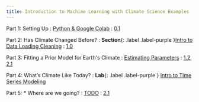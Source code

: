 ```yaml
---
title: Introduction to Machine Learning with Climate Science Examples
---
```


Part 1: Setting Up
: [Python & Google Colab](#)
  : [0.1](#)

Part 2: Has Climate Changed Before?
: **Section**{: .label .label-purple }[Intro to Data Loading Cleaning](#)
  : [1.0](#)

Part 3: Fitting a Prior Model for Earth's Climate
: [Estimating Parameters](#)
  : [1.2](#), [2.1](#)

Part 4: What’s Climate Like Today?
: **Lab**{: .label .label-purple } [Intro to Time Series Modeling](#)

Part 5: * Where are we going?
: [TODO](#)
  : [2.1](#)

